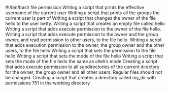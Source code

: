 #!/bin/bash
file permission
Writing a script that prints the effective username of the current user
Writing a script that prints all the groups the current user is part of
Writing a script that changes the owner of the file hello to the user betty.
Writing a script that creates an empty file called hello
Writing a script that adds execute permission to the owner of the file hello.
Writing a script that adds execute permission to the owner and the group owner, and read permission to other users, to the file hello.
Writing a script that adds execution permission to the owner, the group owner and the other users, to the file hello
Writing a script that sets the permission to the file hello
Writing a script that sets the mode of the file hello
Writing a script that sets the mode of the file hello the same as olleh’s mode
Creating a script that adds execute permission to all subdirectories of the current directory for the owner, the group owner and all other users. Regular files should not be changed.
Creating a script that creates a directory called my_dir with permissions 751 in the working directory
